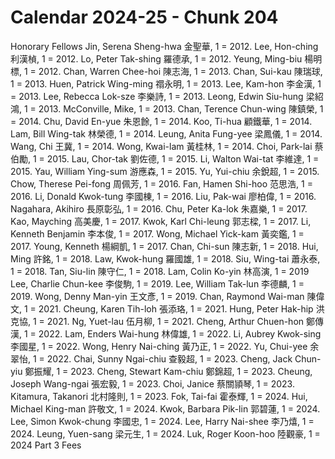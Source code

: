 # Calendar 2024-25 - Chunk 204

<!-- Chunk tokens: 951, Enriched tokens: 953 -->

Honorary Fellows
Jin, Serena Sheng-hwa 金聖華, 1 = 2012. Lee, Hon-ching 利漢楨, 1 = 2012. Lo, Peter Tak-shing 羅德承, 1 = 2012. Yeung, Ming-biu 楊明標, 1 = 2012. Chan, Warren Chee-hoi 陳志海, 1 = 2013. Chan, Sui-kau 陳瑞球, 1 = 2013. Huen, Patrick Wing-ming 禤永明, 1 = 2013. Lee, Kam-hon 李金漢, 1 = 2013. Lee, Rebecca Lok-sze 李樂詩, 1 = 2013. Leong, Edwin Siu-hung 梁紹鴻, 1 = 2013. McConville, Mike, 1 = 2013. Chan, Terence Chun-wing 陳鎮榮, 1 = 2014. Chu, David En-yue 朱恩餘, 1 = 2014. Koo, Ti-hua 顧鐵華, 1 = 2014. Lam, Bill Wing-tak 林榮德, 1 = 2014. Leung, Anita Fung-yee 梁鳳儀, 1 = 2014. Wang, Chi 王冀, 1 = 2014. Wong, Kwai-lam 黃桂林, 1 = 2014. Choi, Park-lai 蔡伯勵, 1 = 2015. Lau, Chor-tak 劉佐德, 1 = 2015. Li, Walton Wai-tat 李維達, 1 = 2015. Yau, William Ying-sum 游應森, 1 = 2015. Yu, Yui-chiu 余銳超, 1 = 2015. Chow, Therese Pei-fong 周佩芳, 1 = 2016. Fan, Hamen Shi-hoo 范思浩, 1 = 2016. Li, Donald Kwok-tung 李國棟, 1 = 2016. Liu, Pak-wai 廖柏偉, 1 = 2016. Nagahara, Akihiro 長原彰弘, 1 = 2016. Chu, Peter Ka-lok 朱嘉樂, 1 = 2017. Kao, Mayching 高美慶, 1 = 2017. Kwok, Karl Chi-leung 郭志樑, 1 = 2017. Li, Kenneth Benjamin 李本俊, 1 = 2017. Wong, Michael Yick-kam 黃奕鑑, 1 = 2017. Young, Kenneth 楊綱凱, 1 = 2017. Chan, Chi-sun 陳志新, 1 = 2018. Hui, Ming 許銘, 1 = 2018. Law, Kwok-hung 羅國雄, 1 = 2018. Siu, Wing-tai 蕭永泰, 1 = 2018. Tan, Siu-lin 陳守仁, 1 = 2018. Lam, Colin Ko-yin 林高演, 1 = 2019
Lee, Charlie Chun-kee 李俊駒, 1 = 2019. Lee, William Tak-lun 李德麟, 1 = 2019. Wong, Denny Man-yin 王文彥, 1 = 2019. Chan, Raymond Wai-man 陳偉文, 1 = 2021. Cheung, Karen Tih-loh 張添珞, 1 = 2021. Hung, Peter Hak-hip 洪克協, 1 = 2021. Ng, Yuet-lau 伍月柳, 1 = 2021. Cheng, Arthur Chuen-hon 鄭傳漢, 1 = 2022. Lam, Enders Wai-hung 林偉雄, 1 = 2022. Li, Aubrey Kwok-sing 李國星, 1 = 2022. Wong, Henry Nai-ching 黃乃正, 1 = 2022. Yu, Chui-yee 余翠怡, 1 = 2022. Chai, Sunny Ngai-chiu 查毅超, 1 = 2023. Cheng, Jack Chun-yiu 鄭振耀, 1 = 2023. Cheng, Stewart Kam-chiu 鄭錦超, 1 = 2023. Cheung, Joseph Wang-ngai 張宏毅, 1 = 2023. Choi, Janice 蔡關頴琴, 1 = 2023. Kitamura, Takanori 北村隆則, 1 = 2023. Fok, Tai-fai 霍泰輝, 1 = 2024. Hui, Michael King-man 許敬文, 1 = 2024. Kwok, Barbara Pik-lin 郭碧蓮, 1 = 2024. Lee, Simon Kwok-chung 李國忠, 1 = 2024. Lee, Harry Nai-shee 李乃熺, 1 = 2024. Leung, Yuen-sang 梁元生, 1 = 2024. Luk, Roger Koon-hoo 陸觀豪, 1 = 2024
Part 3
Fees